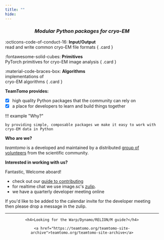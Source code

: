 ```yaml
---
title: ""
hide:
---
```


<style>
  .md-typeset h1,
  .md-content__button {
    display: none;
  }
  .md-main__inner {
    margin-top: 0;
  }
  .md-typeset .grid {
    grid-gap: .4rem;
    display: grid;
    grid-template-columns: repeat(auto-fit, minmax(min(100%, 4rem), 1fr));
    margin: 1em 0;
  }
  .card {
    cursor: pointer;
    display: flex;
    flex-direction: column;
    justify-content: center;
    align-items: center;
    text-align: center;
  }
</style>


<div align="center">
    <h3><i>Modular Python packages for cryo-EM</i></h3>
</div>

<div class="grid" markdown>


:octicons-code-of-conduct-16: __Input/Output__<br> read and write common cryo-EM file formats
{ .card }

:fontawesome-solid-cubes: __Primitives__<br> PyTorch primitives for cryo-EM image analysis
{ .card }

:material-code-braces-box: __Algorithms__<br> implementations of<br> cryo-EM algorithms
{ .card }

</div>

**TeamTomo provides:**

- [x] high quality Python packages that the community can rely on
- [x] a place for developers to learn and build things together

!!! example "Why?"

    by providing simple, composable packages we make it easy to work with cryo-EM data in Python


**Who are we?**

*teamtomo* is a developed and maintained by a distributed [group of volunteers](site/team.md) 
from the scientific community.

**Interested in working with us?**

Fantastic, Welcome aboard!

- check out our [guide to contributing](site/contributing.md)
- for realtime chat we use image.sc's [zulip](https://imagesc.zulipchat.com/#narrow/stream/426493-TeamTomo).
- we have a quarterly developer meeting online

If you'd like to be added to the calendar invite for the developer meeting then
please drop a message in the zulip.

-----

<div align="center">

    <h4>Looking for the Warp/Dynamo/RELION/M guide?</h4>

    <a href="https://teamtomo.org/teamtomo-site-archive">teamtomo.org/teamtomo-site-archive</a>

</div>

